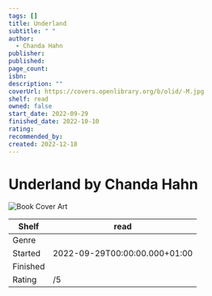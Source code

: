 ```yaml
---
tags: []
title: Underland
subtitle: " "
author:
  - Chanda Hahn
publisher: 
published: 
page_count: 
isbn: 
description: ""
coverUrl: https://covers.openlibrary.org/b/olid/-M.jpg
shelf: read
owned: false
start_date: 2022-09-29
finished_date: 2022-10-10
rating: 
recommended_by: 
created: 2022-12-18
---
```


# Underland by Chanda Hahn

![Book Cover Art](https://covers.openlibrary.org/b/olid/-M.jpg)

| Shelf | read |
| --- | --- |
| Genre |  |
| Started | 2022-09-29T00:00:00.000+01:00 |
| Finished |  |
| Rating | /5 |

